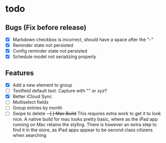 # todo

## Bugs (Fix before release)
- [x] Markdown checkbox is incorrect, should have a space after the "-"
- [x] Reminder state not persisted
- [x] Config reminder state not persisted
- [x] Schedule model not serializing properly

## Features
- [x] Add a new element to group
- [ ] Textfield default text. Capture with "" or _xyz_?
- [x] Better iCloud Sync
- [ ] Mutliselect fields
- [ ] Group entries by month
- [ ] Swipe to delete
~~- [ ] Mac Build~~ This requires extra work to get it to look nice. A native build for mac looks pretty basic, where as the iPad app running on Mac retains the styling. There is however an extra step to find it in the store, as iPad apps appear to be second class citizens when searching
